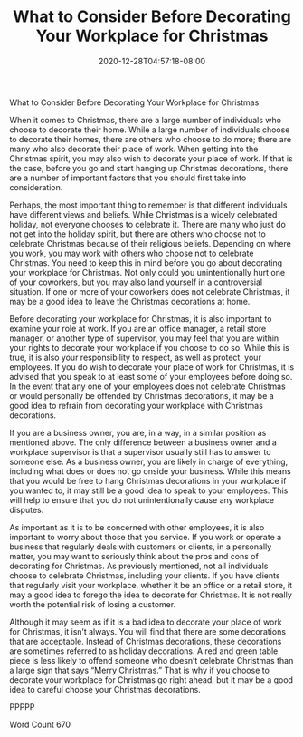 ﻿---
title: "What to Consider Before Decorating Your Workplace for Christmas"
date: 2020-12-28T04:57:18-08:00
description: "Decorating for Christmas Tips for Web Success"
featured_image: "/images/Decorating for Christmas.jpg"
tags: ["Decorating for Christmas"]
---

What to Consider Before Decorating Your Workplace for Christmas

When it comes to Christmas, there are a large number of individuals who choose to decorate their home. While a large number of individuals choose to decorate their homes, there are others who choose to do more; there are many who also decorate their place of work. When getting into the Christmas spirit, you may also wish to decorate your place of work.  If that is the case, before you go and start hanging up Christmas decorations, there are a number of important factors that you should first take into consideration.

Perhaps, the most important thing to remember is that different individuals have different views and beliefs.  While Christmas is a widely celebrated holiday, not everyone chooses to celebrate it.  There are many who just do not get into the holiday spirit, but there are others who choose not to celebrate Christmas because of their religious beliefs.  Depending on where you work, you may work with others who choose not to celebrate Christmas.  You need to keep this in mind before you go about decorating your workplace for Christmas. Not only could you unintentionally hurt one of your coworkers, but you may also land yourself in a controversial situation.  If one or more of your coworkers does not celebrate Christmas, it may be a good idea to leave the Christmas decorations at home.

Before decorating your workplace for Christmas, it is also important to examine your role at work.  If you are an office manager, a retail store manager, or another type of supervisor, you may feel that you are within your rights to decorate your workplace if you choose to do so.  While this is true, it is also your responsibility to respect, as well as protect, your employees.  If you do wish to decorate your place of work for Christmas, it is advised that you speak to at least some of your employees before doing so.  In the event that any one of your employees does not celebrate Christmas or would personally be offended by Christmas decorations, it may be a good idea to refrain from decorating your workplace with Christmas decorations. 

If you are a business owner, you are, in a way, in a similar position as mentioned above. The only difference between a business owner and a workplace supervisor is that a supervisor usually still has to answer to someone else. As a business owner, you are likely in charge of everything, including what does or does not go onside your business.  While this means that you would be free to hang Christmas decorations in your workplace if you wanted to, it may still be a good idea to speak to your employees. This will help to ensure that you do not unintentionally cause any workplace disputes.  

As important as it is to be concerned with other employees, it is also important to worry about those that you service.  If you work or operate a business that regularly deals with customers or clients, in a personally matter, you may want to seriously think about the pros and cons of decorating for Christmas. As previously mentioned, not all individuals choose to celebrate Christmas, including your clients.  If you have clients that regularly visit your workplace, whether it be an office or a retail store, it may a good idea to forego the idea to decorate for Christmas.  It is not really worth the potential risk of losing a customer.  

Although it may seem as if it is a bad idea to decorate your place of work for Christmas, it isn’t always.  You will find that there are some decorations that are acceptable. Instead of Christmas decorations, these decorations are sometimes referred to as holiday decorations.  A red and green table piece is less likely to offend someone who doesn’t celebrate Christmas than a large sign that says “Merry Christmas.”  That is why if you choose to decorate your workplace for Christmas go right ahead, but it may be a good idea to careful choose your Christmas decorations.  

PPPPP

Word Count 670

